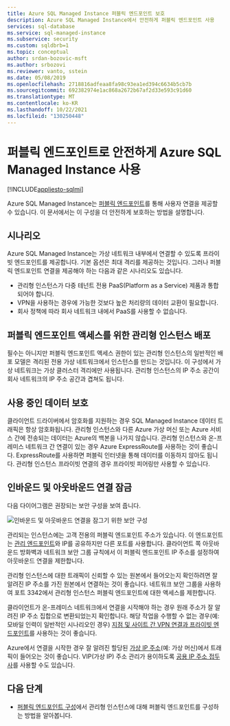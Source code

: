 ```yaml
---
title: Azure SQL Managed Instance 퍼블릭 엔드포인트 보호
description: Azure SQL Managed Instance에서 안전하게 퍼블릭 엔드포인트 사용
services: sql-database
ms.service: sql-managed-instance
ms.subservice: security
ms.custom: sqldbrb=1
ms.topic: conceptual
author: srdan-bozovic-msft
ms.author: srbozovi
ms.reviewer: vanto, sstein
ms.date: 05/08/2019
ms.openlocfilehash: 2718816adfeaa8fa98c93ea1ed394c6634b5cb7b
ms.sourcegitcommit: 692382974e1ac868a2672b67af2d33e593c91d60
ms.translationtype: MT
ms.contentlocale: ko-KR
ms.lasthandoff: 10/22/2021
ms.locfileid: "130250448"
---
```

# <a name="use-azure-sql-managed-instance-securely-with-public-endpoints"></a>퍼블릭 엔드포인트로 안전하게 Azure SQL Managed Instance 사용
[!INCLUDE[appliesto-sqlmi](../includes/appliesto-sqlmi.md)]

Azure SQL Managed Instance는 [퍼블릭 엔드포인트](public-endpoint-configure.md)를 통해 사용자 연결을 제공할 수 있습니다. 이 문서에서는 이 구성을 더 안전하게 보호하는 방법을 설명합니다.

## <a name="scenarios"></a>시나리오

Azure SQL Managed Instance는 가상 네트워크 내부에서 연결할 수 있도록 프라이빗 엔드포인트를 제공합니다. 기본 옵션은 최대 격리를 제공하는 것입니다. 그러나 퍼블릭 엔드포인트 연결을 제공해야 하는 다음과 같은 시나리오도 있습니다.

- 관리형 인스턴스가 다중 테넌트 전용 PaaS(Platform as a Service) 제품과 통합되어야 합니다.
- VPN을 사용하는 경우에 가능한 것보다 높은 처리량의 데이터 교환이 필요합니다.
- 회사 정책에 따라 회사 네트워크 내에서 PaaS를 사용할 수 없습니다.

## <a name="deploy-a-managed-instance-for-public-endpoint-access"></a>퍼블릭 엔드포인트 액세스를 위한 관리형 인스턴스 배포

필수는 아니지만 퍼블릭 엔드포인트 액세스 권한이 있는 관리형 인스턴스의 일반적인 배포 모델은 격리된 전용 가상 네트워크에서 인스턴스를 만드는 것입니다. 이 구성에서 가상 네트워크는 가상 클러스터 격리에만 사용됩니다. 관리형 인스턴스의 IP 주소 공간이 회사 네트워크의 IP 주소 공간과 겹쳐도 됩니다.

## <a name="secure-data-in-motion"></a>사용 중인 데이터 보호

클라이언트 드라이버에서 암호화를 지원하는 경우 SQL Managed Instance 데이터 트래픽은 항상 암호화됩니다. 관리형 인스턴스와 다른 Azure 가상 머신 또는 Azure 서비스 간에 전송되는 데이터는 Azure의 백본을 나가지 않습니다. 관리형 인스턴스와 온-프레미스 네트워크 간 연결이 있는 경우 Azure ExpressRoute를 사용하는 것이 좋습니다. ExpressRoute를 사용하면 퍼블릭 인터넷을 통해 데이터를 이동하지 않아도 됩니다. 관리형 인스턴스 프라이빗 연결의 경우 프라이빗 피어링만 사용할 수 있습니다.

## <a name="lock-down-inbound-and-outbound-connectivity"></a>인바운드 및 아웃바운드 연결 잠금

다음 다이어그램은 권장되는 보안 구성을 보여 줍니다.

![인바운드 및 아웃바운드 연결을 잠그기 위한 보안 구성](./media/public-endpoint-overview/managed-instance-vnet.png)

관리되는 인스턴스에는 고객 전용의 퍼블릭 엔드포인트 주소가 있습니다. 이 엔드포인트는 [관리 엔드포인트](management-endpoint-find-ip-address.md)와 IP를 공유하지만 다른 포트를 사용합니다. 클라이언트 쪽 아웃바운드 방화벽과 네트워크 보안 그룹 규칙에서 이 퍼블릭 엔드포인트 IP 주소를 설정하여 아웃바운드 연결을 제한합니다.

관리형 인스턴스에 대한 트래픽이 신뢰할 수 있는 원본에서 들어오는지 확인하려면 잘 알려진 IP 주소를 가진 원본에서 연결하는 것이 좋습니다. 네트워크 보안 그룹을 사용하여 포트 3342에서 관리형 인스턴스 퍼블릭 엔드포인트에 대한 액세스를 제한합니다.

클라이언트가 온-프레미스 네트워크에서 연결을 시작해야 하는 경우 원래 주소가 잘 알려진 IP 주소 집합으로 변환되었는지 확인합니다. 해당 작업을 수행할 수 없는 경우(예: 모바일 인력이 일반적인 시나리오인 경우) [지점 및 사이트 간 VPN 연결과 프라이빗 엔드포인트](point-to-site-p2s-configure.md)를 사용하는 것이 좋습니다.

Azure에서 연결을 시작한 경우 잘 알려진 할당된 [가상 IP 주소](/previous-versions/azure/virtual-network/virtual-networks-reserved-public-ip)(예: 가상 머신)에서 트래픽이 들어오는 것이 좋습니다. VIP(가상 IP) 주소 관리가 용이하도록 [공용 IP 주소 접두사](../../virtual-network/ip-services/public-ip-address-prefix.md)를 사용할 수도 있습니다.

## <a name="next-steps"></a>다음 단계

- [퍼블릭 엔드포인트 구성](public-endpoint-configure.md)에서 관리형 인스턴스에 대해 퍼블릭 엔드포인트를 구성하는 방법을 알아봅니다.